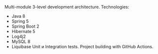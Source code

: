 Multi-module 3-level development architecture.
Technologies:
- Java 8
- Spring 5
- Spring Boot 2
- Hibernate 5
- Log4j2
- MySQL 8
- Liquibase
Unit и Integration tests.
Project building with GitHub Actions.
